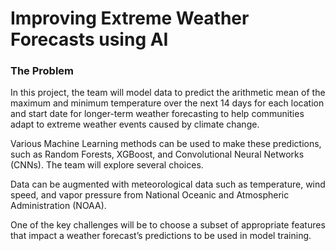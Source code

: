 # Improving Extreme Weather Forecasts using AI




### The Problem

In this project, the team will model data to predict the arithmetic mean of the maximum and minimum temperature over the next 14 days for each location and start date for longer-term weather forecasting to help communities adapt to extreme weather events caused by climate change.

Various Machine Learning methods can be used to make these predictions, such as Random Forests, XGBoost, and Convolutional Neural Networks (CNNs). The team will explore several choices.

Data can be augmented with meteorological data such as temperature, wind speed, and vapor pressure from National Oceanic and Atmospheric Administration (NOAA).  

One of the key challenges will be to choose a subset of appropriate features that impact a weather forecast’s predictions to be used in model training.
